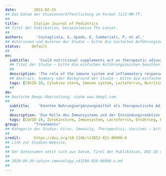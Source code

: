 ```yaml
---
date:        2021-02-15
## Das Datum der Studienveröffentlichung im Format JJJJ-MM-TT.
##
title:       Italian Journal of Pediatrics
## Titel der Publikation, beispielweise The Lancet.
##
authors:      'Costagliola, G, Spada, E, Comberiati, P, et al.'
## Autorinnen und Autoren der Studie – bitte die einfachen Anführungszeichen beachten!
status:     default
##
en:
  subtitle:    'Could nutritional supplements act as therapeutic adjuvants in COVID-19?'
  ## Titel der Studie – bitte die einfachen Anführungszeichen beachten!
  ##
  description: 'The role of the immune system and inflammatory response in the pathogenesis of the severe manifestations of coronavirus disease 2019 (COVID-19) is well known. Currently, different therapies active on the immune system are used for the management of COVID-19. The involvement of the immune system also opens the opportunity for the use of nutritional supplements with antimicrobial and immunomodulatory activity. Nutritional supplements with antimicrobial and immunomodulatory activity are promising therapeutic adjuvants for the treatment of COVID-19, and also for the prevention of viral spreading. In particular, the role of vitamin D, probiotics, lactoferrin, and zinc is of significant clinical interest, although there are only a few data on their use in COVID-19 patients. Their molecular actions, together with the results of studies performed on other respiratory infections, strongly suggest their potential utility in COVID-19. This article discusses the main properties of these nutritional supplements and their potential applicability in the prevention and treatment of COVID-19. The supplementation with vitamin D, probiotics, lactoferrin and zinc could have a role both in preventing SARS-CoV-2 infection and in mitigating the clinical course in infected patients, contributing in the prevention of immune-mediated organ damage.'
  ## Abstract, Summary oder Background der Studie – bitte die einfachen Anführungszeichen beachten!
  tags: [COVID-19, Cytokine storm, Immune system, Lactoferrin, Nutrition, Probiotics, Supplementation, Vitamin D, Zinc]
  ##
de: 
## Deutsche DeepL-Übersetzung, siehe www.deepl.com.
##
  subtitle:    'Könnten Nahrungsergänzungsmittel als therapeutische Adjuvantien bei COVID-19 wirken?'
  ##
  description: 'Die Rolle des Immunsystems und der Entzündungsreaktion in der Pathogenese der schweren Manifestationen der Coronavirus-Krankheit 2019 (COVID-19) ist gut bekannt. Derzeit werden verschiedene Therapien, die auf das Immunsystem einwirken, für die Behandlung von COVID-19 eingesetzt. Die Beteiligung des Immunsystems eröffnet auch die Möglichkeit der Verwendung von Nahrungsergänzungsmitteln mit antimikrobieller und immunmodulatorischer Wirkung. Nahrungsergänzungsmittel mit antimikrobieller und immunmodulatorischer Wirkung sind vielversprechende therapeutische Hilfsmittel für die Behandlung von COVID-19 und auch für die Prävention der Virusausbreitung. Insbesondere die Rolle von Vitamin D, Probiotika, Lactoferrin und Zink ist von großem klinischen Interesse, obwohl es nur wenige Daten über ihre Verwendung bei COVID-19-Patienten gibt. Ihre molekularen Wirkungen sowie die Ergebnisse von Studien, die bei anderen Atemwegsinfektionen durchgeführt wurden, deuten stark auf ihren potenziellen Nutzen bei COVID-19 hin. In diesem Artikel werden die wichtigsten Eigenschaften dieser Nahrungsergänzungsmittel und ihre potenzielle Anwendbarkeit bei der Prävention und Behandlung von COVID-19 erörtert. Die Supplementierung mit Vitamin D, Probiotika, Lactoferrin und Zink könnte sowohl bei der Vorbeugung einer SARS-CoV-2-Infektion als auch bei der Milderung des klinischen Verlaufs bei infizierten Patienten eine Rolle spielen und dazu beitragen, immunvermittelte Organschäden zu verhindern.'
  tags: [COVID-19, Zytokinsturm, Immunsystem, Lactoferrin, Ernährung, Probiotika, Supplementierung, Vitamin D, Zink]
group:       "Treatments"
## Kategorie der Studie: Virus, Immunity, Therapeutics, Vaccines – bitte die Anführungszeichen beachten!
##
credit:      https://doi.org/10.1186/s13052-021-00990-0
## Link zur Studien-Website.
##
## Der Dateinamen setzt sich aus Datum, Titel der Publikation, DOI-ID der Studie (nach dem letzten Slash) und der Dateiendung zusammen. Bitte den Unterstrich vor der DOI-ID beachten!
##
## 2020-09-30-nature-immunology_s41590-020-00808-x.md
##
---
```

<object data="{{ page.link }}" style='height:calc(100vh - 400px); width: 100%' type='application/pdf'></object>